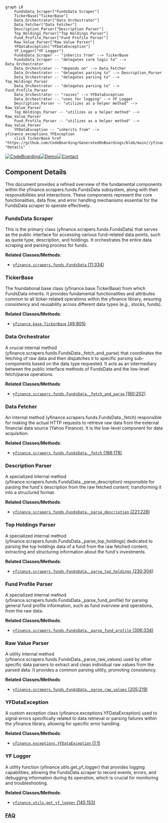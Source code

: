 ```mermaid
graph LR
    FundsData_Scraper["FundsData Scraper"]
    TickerBase["TickerBase"]
    Data_Orchestrator["Data Orchestrator"]
    Data_Fetcher["Data Fetcher"]
    Description_Parser["Description Parser"]
    Top_Holdings_Parser["Top Holdings Parser"]
    Fund_Profile_Parser["Fund Profile Parser"]
    Raw_Value_Parser["Raw Value Parser"]
    YFDataException["YFDataException"]
    YF_Logger["YF Logger"]
    FundsData_Scraper -- "inherits from" --> TickerBase
    FundsData_Scraper -- "delegates core logic to" --> Data_Orchestrator
    Data_Orchestrator -- "depends on" --> Data_Fetcher
    Data_Orchestrator -- "delegates parsing to" --> Description_Parser
    Data_Orchestrator -- "delegates parsing to" --> Top_Holdings_Parser
    Data_Orchestrator -- "delegates parsing to" --> Fund_Profile_Parser
    Data_Orchestrator -- "raises" --> YFDataException
    Data_Orchestrator -- "uses for logging" --> YF_Logger
    Description_Parser -- "utilizes as a helper method" --> Raw_Value_Parser
    Top_Holdings_Parser -- "utilizes as a helper method" --> Raw_Value_Parser
    Fund_Profile_Parser -- "utilizes as a helper method" --> Raw_Value_Parser
    YFDataException -- "inherits from" --> yfinance_exceptions_YFException
    click TickerBase href "https://github.com/CodeBoarding/GeneratedOnBoardings/blob/main//yfinance/TickerBase.md" "Details"
```
[![CodeBoarding](https://img.shields.io/badge/Generated%20by-CodeBoarding-9cf?style=flat-square)](https://github.com/CodeBoarding/GeneratedOnBoardings)[![Demo](https://img.shields.io/badge/Try%20our-Demo-blue?style=flat-square)](https://www.codeboarding.org/demo)[![Contact](https://img.shields.io/badge/Contact%20us%20-%20contact@codeboarding.org-lightgrey?style=flat-square)](mailto:contact@codeboarding.org)

## Component Details

This document provides a refined overview of the fundamental components within the yfinance.scrapers.funds.FundsData subsystem, along with their responsibilities and interactions. These components represent the core functionalities, data flow, and error handling mechanisms essential for the FundsData scraper to operate effectively.

### FundsData Scraper
This is the primary class (yfinance.scrapers.funds.FundsData) that serves as the public interface for accessing various fund-related data points, such as quote type, description, and holdings. It orchestrates the entire data scraping and parsing process for funds.


**Related Classes/Methods**:

- <a href="https://github.com/ranaroussi/yfinance/blob/master/yfinance/scrapers/funds.py#L11-L334" target="_blank" rel="noopener noreferrer">`yfinance.scrapers.funds.FundsData` (11:334)</a>


### TickerBase
The foundational base class (yfinance.base.TickerBase) from which FundsData inherits. It provides fundamental functionalities and attributes common to all ticker-related operations within the yfinance library, ensuring consistency and reusability across different data types (e.g., stocks, funds).


**Related Classes/Methods**:

- <a href="https://github.com/ranaroussi/yfinance/blob/master/yfinance/base.py#L49-L805" target="_blank" rel="noopener noreferrer">`yfinance.base.TickerBase` (49:805)</a>


### Data Orchestrator
A crucial internal method (yfinance.scrapers.funds.FundsData._fetch_and_parse) that coordinates the fetching of raw data and then dispatches it to specific parsing sub-components based on the data type requested. It acts as an intermediary between the public interface methods of FundsData and the low-level fetch/parse operations.


**Related Classes/Methods**:

- <a href="https://github.com/ranaroussi/yfinance/blob/master/yfinance/scrapers/funds.py#L180-L202" target="_blank" rel="noopener noreferrer">`yfinance.scrapers.funds.FundsData._fetch_and_parse` (180:202)</a>


### Data Fetcher
An internal method (yfinance.scrapers.funds.FundsData._fetch) responsible for making the actual HTTP requests to retrieve raw data from the external financial data source (Yahoo Finance). It is the low-level component for data acquisition.


**Related Classes/Methods**:

- <a href="https://github.com/ranaroussi/yfinance/blob/master/yfinance/scrapers/funds.py#L168-L178" target="_blank" rel="noopener noreferrer">`yfinance.scrapers.funds.FundsData._fetch` (168:178)</a>


### Description Parser
A specialized internal method (yfinance.scrapers.funds.FundsData._parse_description) responsible for parsing the fund's description from the raw fetched content, transforming it into a structured format.


**Related Classes/Methods**:

- <a href="https://github.com/ranaroussi/yfinance/blob/master/yfinance/scrapers/funds.py#L221-L228" target="_blank" rel="noopener noreferrer">`yfinance.scrapers.funds.FundsData._parse_description` (221:228)</a>


### Top Holdings Parser
A specialized internal method (yfinance.scrapers.funds.FundsData._parse_top_holdings) dedicated to parsing the top holdings data of a fund from the raw fetched content, extracting and structuring information about the fund's investments.


**Related Classes/Methods**:

- <a href="https://github.com/ranaroussi/yfinance/blob/master/yfinance/scrapers/funds.py#L230-L304" target="_blank" rel="noopener noreferrer">`yfinance.scrapers.funds.FundsData._parse_top_holdings` (230:304)</a>


### Fund Profile Parser
A specialized internal method (yfinance.scrapers.funds.FundsData._parse_fund_profile) for parsing general fund profile information, such as fund overview and operations, from the raw data.


**Related Classes/Methods**:

- <a href="https://github.com/ranaroussi/yfinance/blob/master/yfinance/scrapers/funds.py#L306-L334" target="_blank" rel="noopener noreferrer">`yfinance.scrapers.funds.FundsData._parse_fund_profile` (306:334)</a>


### Raw Value Parser
A utility internal method (yfinance.scrapers.funds.FundsData._parse_raw_values) used by other specific data parsers to extract and clean individual raw values from the parsed data. It provides a common parsing utility, promoting consistency.


**Related Classes/Methods**:

- <a href="https://github.com/ranaroussi/yfinance/blob/master/yfinance/scrapers/funds.py#L205-L219" target="_blank" rel="noopener noreferrer">`yfinance.scrapers.funds.FundsData._parse_raw_values` (205:219)</a>


### YFDataException
A custom exception class (yfinance.exceptions.YFDataException) used to signal errors specifically related to data retrieval or parsing failures within the yfinance library, allowing for specific error handling.


**Related Classes/Methods**:

- <a href="https://github.com/ranaroussi/yfinance/blob/master/yfinance/exceptions.py#L1-L1" target="_blank" rel="noopener noreferrer">`yfinance.exceptions.YFDataException` (1:1)</a>


### YF Logger
A utility function (yfinance.utils.get_yf_logger) that provides logging capabilities, allowing the FundsData scraper to record events, errors, and debugging information during its operation, which is crucial for monitoring and troubleshooting.


**Related Classes/Methods**:

- <a href="https://github.com/ranaroussi/yfinance/blob/master/yfinance/utils.py#L145-L153" target="_blank" rel="noopener noreferrer">`yfinance.utils.get_yf_logger` (145:153)</a>




### [FAQ](https://github.com/CodeBoarding/GeneratedOnBoardings/tree/main?tab=readme-ov-file#faq)